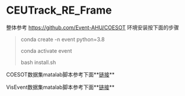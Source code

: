 # CEUTrack_RE_Frame

整体参考 https://github.com/Event-AHU/COESOT
环境安装按下面的步骤
> conda create -n event python=3.8
> 
> conda activate event
> 
> bash install.sh

COESOT数据集matalab脚本参考下面**[链接](https://pan.quark.cn/s/aeb870cc3faa)** 

VisEvent数据集matalab脚本参考下面**[链接](https://pan.quark.cn/s/5f8f9f3ea5e1)**
